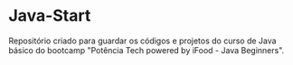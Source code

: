 # Java-Start
Repositório criado para guardar os códigos e projetos do curso de Java básico do bootcamp "Potência Tech powered by iFood - Java Beginners".
